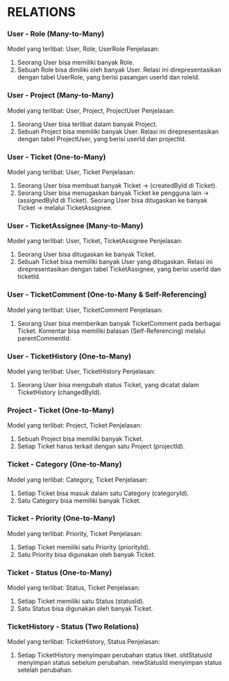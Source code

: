 # RELATIONS

### User - Role (Many-to-Many)

Model yang terlibat: User, Role, UserRole
Penjelasan:

1. Seorang User bisa memiliki banyak Role.
2. Sebuah Role bisa dimiliki oleh banyak User.
Relasi ini direpresentasikan dengan tabel UserRole, yang berisi pasangan userId dan roleId.

### User - Project (Many-to-Many)

Model yang terlibat: User, Project, ProjectUser
Penjelasan:

1. Seorang User bisa terlibat dalam banyak Project.
2. Sebuah Project bisa memiliki banyak User.
Relasi ini direpresentasikan dengan tabel ProjectUser, yang berisi userId dan projectId.

### User - Ticket (One-to-Many)

Model yang terlibat: User, Ticket
Penjelasan:

1. Seorang User bisa membuat banyak Ticket → (createdById di Ticket).
2. Seorang User bisa menugaskan banyak Ticket ke pengguna lain → (assignedById di Ticket).
Seorang User bisa ditugaskan ke banyak Ticket → melalui TicketAssignee.

### User - TicketAssignee (Many-to-Many)

Model yang terlibat: User, Ticket, TicketAssignee
Penjelasan:

1. Seorang User bisa ditugaskan ke banyak Ticket.
2. Sebuah Ticket bisa memiliki banyak User yang ditugaskan.
Relasi ini direpresentasikan dengan tabel TicketAssignee, yang berisi userId dan ticketId.

### User - TicketComment (One-to-Many & Self-Referencing)

Model yang terlibat: User, TicketComment
Penjelasan:

1. Seorang User bisa memberikan banyak TicketComment pada berbagai Ticket.
Komentar bisa memiliki balasan (Self-Referencing) melalui parentCommentId.

### User - TicketHistory (One-to-Many)

Model yang terlibat: User, TicketHistory
Penjelasan:

1. Seorang User bisa mengubah status Ticket, yang dicatat dalam TicketHistory (changedById).

### Project - Ticket (One-to-Many)

Model yang terlibat: Project, Ticket
Penjelasan:

1. Sebuah Project bisa memiliki banyak Ticket.
2. Setiap Ticket harus terkait dengan satu Project (projectId).

### Ticket - Category (One-to-Many)

Model yang terlibat: Category, Ticket
Penjelasan:

1. Setiap Ticket bisa masuk dalam satu Category (categoryId).
2. Satu Category bisa memiliki banyak Ticket.

### Ticket - Priority (One-to-Many)

Model yang terlibat: Priority, Ticket
Penjelasan:

1. Setiap Ticket memiliki satu Priority (priorityId).
2. Satu Priority bisa digunakan oleh banyak Ticket.

### Ticket - Status (One-to-Many)

Model yang terlibat: Status, Ticket
Penjelasan:

1. Setiap Ticket memiliki satu Status (statusId).
2. Satu Status bisa digunakan oleh banyak Ticket.

### TicketHistory - Status (Two Relations)

Model yang terlibat: TicketHistory, Status
Penjelasan:

1. Setiap TicketHistory menyimpan perubahan status tiket.
oldStatusId menyimpan status sebelum perubahan.
newStatusId menyimpan status setelah perubahan.
